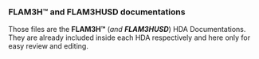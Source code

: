 ### FLAM3H™ and FLAM3HUSD documentations ###

Those files are the **FLAM3H™** (_and **FLAM3HUSD**_) HDA Documentations.
They are already included inside each HDA respectively and here only for easy review and editing.